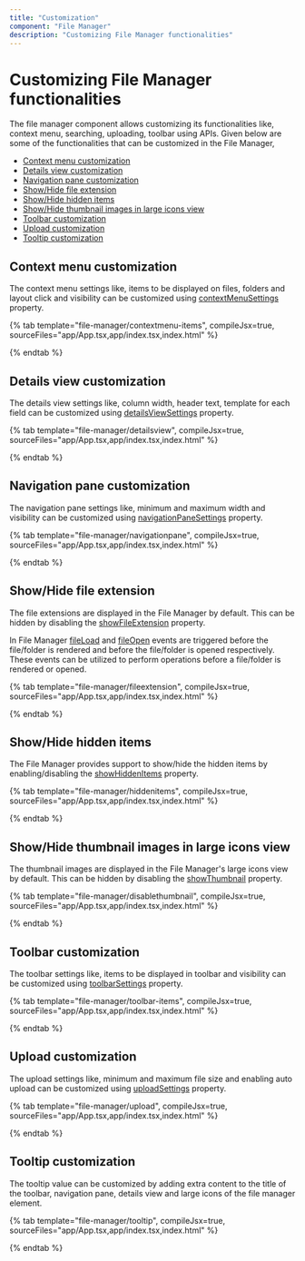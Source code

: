 ```yaml
---
title: "Customization"
component: "File Manager"
description: "Customizing File Manager functionalities"
---
```


# Customizing File Manager functionalities

The file manager component allows customizing its functionalities like, context menu, searching, uploading, toolbar using APIs. Given below are some of the functionalities that can be customized in the File Manager,

* [Context menu customization](#context-menu-customization)
* [Details view customization](#details-view-customization)
* [Navigation pane customization](#navigation-pane-customization)
* [Show/Hide file extension](#showhide-file-extension)
* [Show/Hide hidden items](#showhide-hidden-items)
* [Show/Hide thumbnail images in large icons view](#showhide-thumbnail-images-in-large-icons-view)
* [Toolbar customization](#toolbar-customization)
* [Upload customization](#upload-customization)
* [Tooltip customization](#tooltip-customization)

## Context menu customization

The context menu settings like, items to be displayed on files, folders and layout click and visibility can be customized using [contextMenuSettings](../api/file-manager/#contextmenusettings) property.

{% tab template="file-manager/contextmenu-items", compileJsx=true, sourceFiles="app/App.tsx,app/index.tsx,index.html" %}

{% endtab %}

## Details view customization

The details view settings like, column width, header text, template for each field can be customized using [detailsViewSettings](../api/file-manager/#detailsviewsettings) property.

{% tab template="file-manager/detailsview", compileJsx=true, sourceFiles="app/App.tsx,app/index.tsx,index.html" %}

{% endtab %}

## Navigation pane customization

The navigation pane settings like, minimum and maximum width and visibility can be customized using [navigationPaneSettings](../api/file-manager/#navigationpanesettings) property.

{% tab template="file-manager/navigationpane", compileJsx=true, sourceFiles="app/App.tsx,app/index.tsx,index.html" %}

{% endtab %}

## Show/Hide file extension

The file extensions are displayed in the File Manager by default. This can be hidden by disabling the [showFileExtension](../api/file-manager/#showfileextension) property.

In File Manager [fileLoad](../api/file-manager/#fileload) and [fileOpen](../api/file-manager/#fileopen) events are triggered before the file/folder is rendered and before the file/folder is opened respectively. These events can be utilized to perform operations before a file/folder is rendered or opened.

{% tab template="file-manager/fileextension", compileJsx=true, sourceFiles="app/App.tsx,app/index.tsx,index.html" %}

{% endtab %}

## Show/Hide hidden items

The File Manager provides support to show/hide the hidden items by enabling/disabling the [showHiddenItems](../api/file-manager/#showhiddenitems) property.

{% tab template="file-manager/hiddenitems", compileJsx=true, sourceFiles="app/App.tsx,app/index.tsx,index.html" %}

{% endtab %}

## Show/Hide thumbnail images in large icons view

The thumbnail images are displayed in the File Manager's large icons view by default. This can be hidden by disabling the [showThumbnail](../api/file-manager/#showthumbnail) property.

{% tab template="file-manager/disablethumbnail", compileJsx=true, sourceFiles="app/App.tsx,app/index.tsx,index.html" %}

{% endtab %}

## Toolbar customization

The toolbar settings like, items to be displayed in toolbar and visibility can be customized using [toolbarSettings](../api/file-manager/#toolbarsettings) property.

{% tab template="file-manager/toolbar-items", compileJsx=true, sourceFiles="app/App.tsx,app/index.tsx,index.html" %}

{% endtab %}

## Upload customization

The upload settings like, minimum and maximum file size and enabling auto upload can be customized using [uploadSettings](../api/file-manager/#uploadsettings) property.

{% tab template="file-manager/upload", compileJsx=true, sourceFiles="app/App.tsx,app/index.tsx,index.html" %}

{% endtab %}

## Tooltip customization

The tooltip value can be customized by adding extra content to the title of the toolbar, navigation pane, details view and large icons of the file manager element.

{% tab template="file-manager/tooltip", compileJsx=true, sourceFiles="app/App.tsx,app/index.tsx,index.html" %}

{% endtab %}
